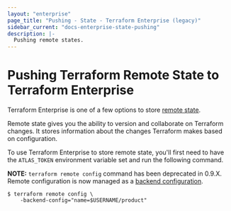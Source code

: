 ```yaml
---
layout: "enterprise"
page_title: "Pushing - State - Terraform Enterprise (legacy)"
sidebar_current: "docs-enterprise-state-pushing"
description: |-
  Pushing remote states.
---
```


# Pushing Terraform Remote State to Terraform Enterprise

Terraform Enterprise is one of a few options to store [remote state](/docs/enterprise-legacy/state).

Remote state gives you the ability to version and collaborate on Terraform
changes. It stores information about the changes Terraform makes based on
configuration.

To use Terraform Enterprise to store remote state, you'll first need to have the
`ATLAS_TOKEN` environment variable set and run the following command.

**NOTE:** `terraform remote config` command has been deprecated in 0.9.X. Remote configuration is now managed as a [backend configuration](/docs/backends/config.html).

```shell
$ terraform remote config \
    -backend-config="name=$USERNAME/product"
```